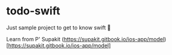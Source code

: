 # todo-swift
Just sample project to get to know swift 📱


Learn from P' Supakit (https://supakit.gitbook.io/ios-app/model)[https://supakit.gitbook.io/ios-app/model]
